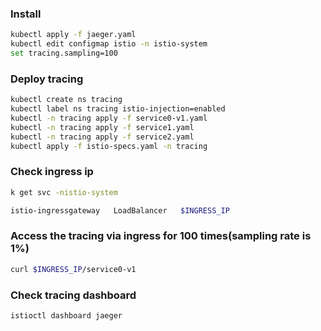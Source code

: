 ### Install

```sh
kubectl apply -f jaeger.yaml
kubectl edit configmap istio -n istio-system
set tracing.sampling=100
```

### Deploy tracing
```sh
kubectl create ns tracing
kubectl label ns tracing istio-injection=enabled
kubectl -n tracing apply -f service0-v1.yaml
kubectl -n tracing apply -f service1.yaml
kubectl -n tracing apply -f service2.yaml
kubectl apply -f istio-specs.yaml -n tracing
```

### Check ingress ip

```sh
k get svc -nistio-system

istio-ingressgateway   LoadBalancer   $INGRESS_IP
```

### Access the tracing via ingress for 100 times(sampling rate is 1%)

```sh
curl $INGRESS_IP/service0-v1
```

### Check tracing dashboard

```sh
istioctl dashboard jaeger
```
